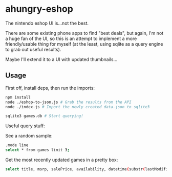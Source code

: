 # ahungry-eshop

The nintendo eshop UI is...not the best.

There are some existing phone apps to find "best deals", but again,
I'm not a huge fan of the UI, so this is an attempt to implement a
more friendly/usable thing for myself (at the least, using sqlite as a
query engine to grab out useful results).

Maybe I'll extend it to a UI with updated thumbnails...

## Usage

First off, install deps, then run the imports:

```sh
npm install
node ./eshop-to-json.js # Grab the results from the API
node ./index.js # Import the newly created data.json to sqlite3

sqlite3 games.db # Start querying!
```

Useful query stuff:

See a random sample:

```sh
.mode line
select * from games limit 3;
```

Get the most recently updated games in a pretty box:
```sh
select title, msrp, salePrice, availability, datetime(substr(lastModified, 0, 11), 'unixepoch', 'localtime') from games WHERE lastModified ORDER BY lastModified DESC LIMIT 30;
```
